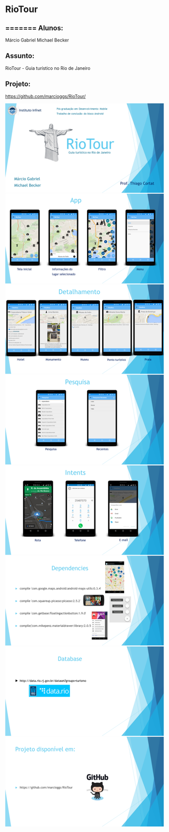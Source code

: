 # RioTour
=======
Alunos: 
--------
Márcio Gabriel
Michael Becker

Assunto:
--------
RioTour - Guia turístico no Rio de Janeiro

Projeto:
--------
https://github.com/marcioggs/RioTour/


![](ppt/Slide1.PNG)
![](ppt/Slide2.PNG)
![](ppt/Slide3.PNG)
![](ppt/Slide4.PNG)
![](ppt/Slide5.PNG)
![](ppt/Slide6.PNG)
![](ppt/Slide7.PNG)
![](ppt/Slide8.PNG)
